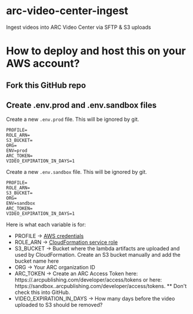 # arc-video-center-ingest
Ingest videos into ARC Video Center via SFTP &amp; S3 uploads

# How to deploy and host this on your AWS account?

## Fork this GitHub repo

## Create .env.prod and .env.sandbox files
Create a new `.env.prod` file.  This will be ignored by git.

```
PROFILE=
ROLE_ARN=
S3_BUCKET=
ORG=
ENV=prod
ARC_TOKEN=
VIDEO_EXPIRATION_IN_DAYS=1
```

Create a new `.env.sandbox` file.  This will be ignored by git.

```
PROFILE=
ROLE_ARN=
S3_BUCKET=
ORG=
ENV=sandbox
ARC_TOKEN=
VIDEO_EXPIRATION_IN_DAYS=1
```

Here is what each variable is for:
 - PROFILE -> [AWS credentials](https://docs.aws.amazon.com/sdk-for-php/v3/developer-guide/guide_credentials_profiles.html)
 - ROLE_ARN -> [CloudFormation service role](https://docs.aws.amazon.com/AWSCloudFormation/latest/UserGuide/using-iam-servicerole.html)
 - S3_BUCKET -> Bucket where the lambda artifacts are uploaded and used by CloudFormation.  Create an S3 bucket manually and add the bucket name here
 - ORG -> Your ARC organization ID
 - ARC_TOKEN -> Create an ARC Access Token here: https://<ORG>.arcpublishing.com/developer/access/tokens or here: https://sandbox.<ORG>.arcpublishing.com/developer/access/tokens.  ** Don't check this into GitHub.
 - VIDEO_EXPIRATION_IN_DAYS -> How many days before the video uploaded to S3 should be removed?